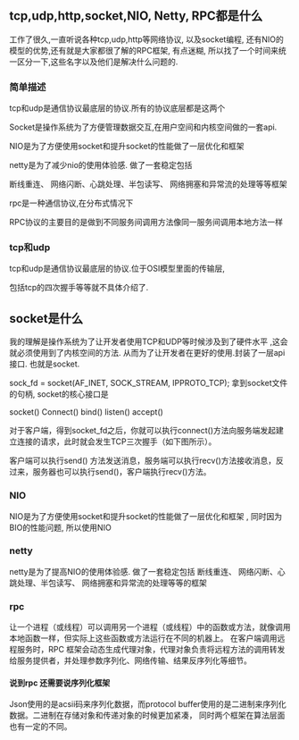 ## tcp,udp,http,socket,NIO, Netty, RPC都是什么

工作了很久,一直听说各种tcp,udp,http等网络协议, 以及socket编程, 还有NIO的模型的优势,还有就是大家都很了解的RPC框架, 有点迷糊, 所以找了一个时间来统一区分一下,这些名字以及他们是解决什么问题的.

### 简单描述
tcp和udp是通信协议最底层的协议.所有的协议底层都是这两个

Socket是操作系统为了方便管理数据交互,在用户空间和内核空间做的一套api.

NIO是为了方便使用socket和提升socket的性能做了一层优化和框架

netty是为了减少nio的使用体验感. 做了一套稳定包括

断线重连、 网络闪断、心跳处理、半包读写、 网络拥塞和异常流的处理等等框架

rpc是一种通信协议,在分布式情况下

RPC协议的主要目的是做到不同服务间调用方法像同一服务间调用本地方法一样

### tcp和udp

tcp和udp是通信协议最底层的协议.位于OSI模型里面的传输层,

包括tcp的四次握手等等就不具体介绍了.

## socket是什么
我的理解是操作系统为了让开发者使用TCP和UDP等时候涉及到了硬件水平 ,这会就必须使用到了内核空间的方法. 从而为了让开发者在更好的使用.封装了一层api接口. 
也就是socket. 


sock_fd = socket(AF_INET, SOCK_STREAM, IPPROTO_TCP); 
拿到socket文件的句柄,
socket的核心接口是

socket() 
Connect() 
bind()
listen()
accept()

对于客户端，得到socket_fd之后，你就可以执行connect()方法向服务端发起建立连接的请求，此时就会发生TCP三次握手（如下图所示）。

客户端可以执行send() 方法发送消息，服务端可以执行recv()方法接收消息，反过来，服务器也可以执行send()，客户端执行recv()方法。

### NIO

NIO是为了方便使用socket和提升socket的性能做了一层优化和框架 , 同时因为BIO的性能问题, 所以使用NIO

### netty

netty是为了提高NIO的使用体验感. 做了一套稳定包括 断线重连、 网络闪断、心跳处理、半包读写、 网络拥塞和异常流的处理等等的框架

### rpc

让一个进程（或线程）可以调用另一个进程（或线程）中的函数或方法，就像调用本地函数一样，但实际上这些函数或方法运行在不同的机器上。
在客户端调用远程服务时，RPC 框架会动态生成代理对象，代理对象负责将远程方法的调用转发给服务提供者，并处理参数序列化、网络传输、结果反序列化等细节。

#### 说到rpc 还需要说序列化框架
Json使用的是acsii码来序列化数据，而protocol buffer使用的是二进制来序列化数据。二进制在存储对象和传递对象的时候更加紧凑， 同时两个框架在算法层面也有一定的不同。


